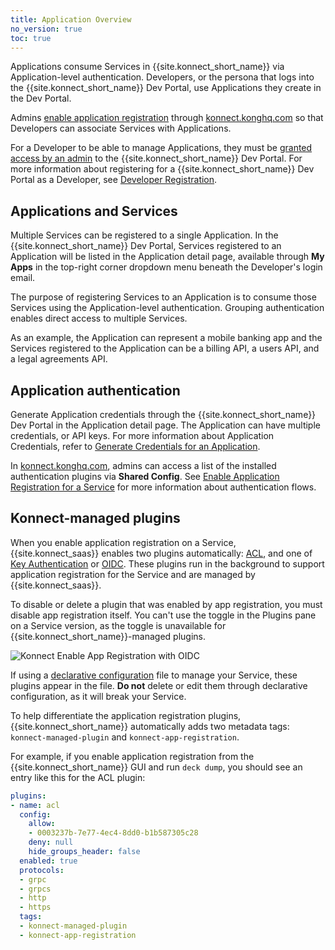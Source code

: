 ```yaml
---
title: Application Overview
no_version: true
toc: true
---
```


Applications consume Services in {{site.konnect_short_name}} via Application-level authentication. Developers, or the persona that logs into the {{site.konnect_short_name}} Dev Portal, use Applications they create in the Dev Portal.

Admins [enable application registration](/konnect/dev-portal/applications/enable-app-reg/) through [konnect.konghq.com](https://konnect.konghq.com) so that Developers can associate Services with Applications.

For a Developer to be able to manage Applications, they must be [granted access by an admin](/konnect/dev-portal/access-and-approval/manage-devs/) to the {{site.konnect_short_name}} Dev Portal. For more information about registering for a {{site.konnect_short_name}} Dev Portal as a Developer, see [Developer Registration](/konnect/dev-portal/access-and-approval/dev-reg/).

## Applications and Services

Multiple Services can be registered to a single Application. In the {{site.konnect_short_name}} Dev Portal, Services registered to an Application will be listed in the Application detail page, available through **My Apps** in the top-right corner dropdown menu beneath the Developer's login email.

The purpose of registering Services to an Application is to consume those Services using the Application-level authentication. Grouping authentication enables direct access to multiple Services.

As an example, the Application can represent a mobile banking app and the Services registered to the Application can be a billing API, a users API, and a legal agreements API.

## Application authentication

Generate Application credentials through the {{site.konnect_short_name}} Dev Portal in the Application detail page. The Application can have multiple credentials, or API keys. For more information about Application Credentials, refer to [Generate Credentials for an Application](/konnect/dev-portal/applications/dev-gen-creds/).

In [konnect.konghq.com](https://konnect.konghq.com), admins can access a list of the installed authentication plugins via **Shared Config**. See [Enable Application Registration for a Service](/konnect/dev-portal/applications/enable-app-reg/) for more information about authentication flows.

## Konnect-managed plugins

When you enable application registration on a Service,
{{site.konnect_saas}} enables two plugins automatically:
[ACL](/hub/kong-inc/acl), and one of [Key Authentication](/hub/kong-inc/key-auth)
or [OIDC](/hub/kong-inc/openid-connect). These plugins run in the background to
support application registration for the Service and are managed by
{{site.konnect_saas}}.

To disable or delete a plugin that was enabled by app registration,
you must disable app registration itself. You can't use the toggle in the
Plugins pane on a Service version, as the toggle is unavailable for
{{site.konnect_short_name}}-managed plugins.

![Konnect Enable App Registration with OIDC](/assets/images/docs/konnect/konnect-enable-app-reg-oidc-toggle.png)

If using a [declarative configuration](/konnect/configure/runtime-manager/runtime-groups/declarative-config)
file to manage your Service, these plugins appear in the file. **Do not**
delete or edit them through declarative configuration, as it will break your Service.

To help differentiate the application registration plugins,
{{site.konnect_short_name}} automatically adds two metadata tags:
`konnect-managed-plugin` and `konnect-app-registration`.

For example, if you enable application registration from the
{{site.konnect_short_name}} GUI and run `deck dump`, you should see
an entry like this for the ACL plugin:

```yaml
plugins:
- name: acl
  config:
    allow:
    - 0003237b-7e77-4ec4-8dd0-b1b587305c28
    deny: null
    hide_groups_header: false
  enabled: true
  protocols:
  - grpc
  - grpcs
  - http
  - https
  tags:
  - konnect-managed-plugin
  - konnect-app-registration
  ```
